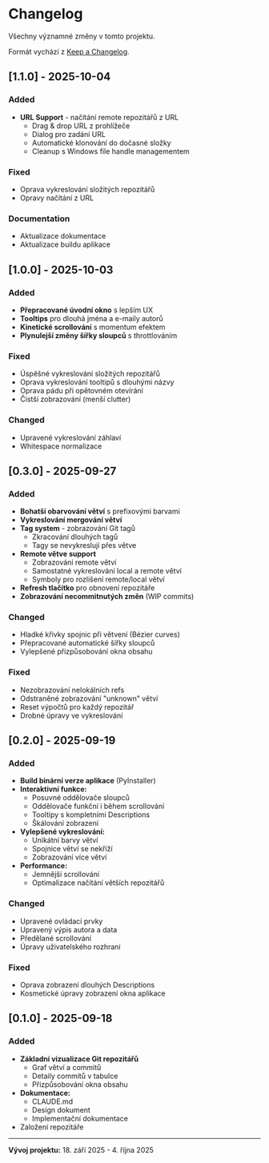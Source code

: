 # Changelog

Všechny významné změny v tomto projektu.

Formát vychází z [Keep a Changelog](https://keepachangelog.com/cs/1.0.0/).

## [1.1.0] - 2025-10-04

### Added

- **URL Support** - načítání remote repozitářů z URL
  - Drag & drop URL z prohlížeče
  - Dialog pro zadání URL
  - Automatické klonování do dočasné složky
  - Cleanup s Windows file handle managementem

### Fixed

- Oprava vykreslování složitých repozitářů
- Opravy načítání z URL

### Documentation

- Aktualizace dokumentace
- Aktualizace buildu aplikace

## [1.0.0] - 2025-10-03

### Added

- **Přepracované úvodní okno** s lepším UX
- **Tooltips** pro dlouhá jména a e-maily autorů
- **Kinetické scrollování** s momentum efektem
- **Plynulejší změny šířky sloupců** s throttlováním

### Fixed

- Úspěšné vykreslování složitých repozitářů
- Oprava vykreslování tooltipů s dlouhými názvy
- Oprava pádu při opětovném otevírání
- Čistší zobrazování (menší clutter)

### Changed

- Upravené vykreslování záhlaví
- Whitespace normalizace

## [0.3.0] - 2025-09-27

### Added

- **Bohatší obarvování větví** s prefixovými barvami
- **Vykreslování mergování větví**
- **Tag system** - zobrazování Git tagů
  - Zkracování dlouhých tagů
  - Tagy se nevykreslují přes větve
- **Remote větve support**
  - Zobrazování remote větví
  - Samostatné vykreslování local a remote větví
  - Symboly pro rozlišení remote/local větví
- **Refresh tlačítko** pro obnovení repozitáře
- **Zobrazování necommitnutých změn** (WIP commits)

### Changed

- Hladké křivky spojnic při větvení (Bézier curves)
- Přepracované automatické šířky sloupců
- Vylepšené přizpůsobování okna obsahu

### Fixed

- Nezobrazování nelokálních refs
- Odstraněné zobrazování "unknown" větví
- Reset výpočtů pro každý repozitář
- Drobné úpravy ve vykreslování

## [0.2.0] - 2025-09-19

### Added

- **Build binární verze aplikace** (PyInstaller)
- **Interaktivní funkce:**
  - Posuvné oddělovače sloupců
  - Oddělovače funkční i během scrollování
  - Tooltipy s kompletními Descriptions
  - Škálování zobrazení
- **Vylepšené vykreslování:**
  - Unikátní barvy větví
  - Spojnice větví se nekříží
  - Zobrazování více větví
- **Performance:**
  - Jemnější scrollování
  - Optimalizace načítání větších repozitářů

### Changed

- Upravené ovládací prvky
- Upravený výpis autora a data
- Předělané scrollování
- Úpravy uživatelského rozhraní

### Fixed

- Oprava zobrazení dlouhých Descriptions
- Kosmetické úpravy zobrazení okna aplikace

## [0.1.0] - 2025-09-18

### Added

- **Základní vizualizace Git repozitářů**
  - Graf větví a commitů
  - Detaily commitů v tabulce
  - Přizpůsobování okna obsahu
- **Dokumentace:**
  - CLAUDE.md
  - Design dokument
  - Implementační dokumentace
- Založení repozitáře

---

**Vývoj projektu:** 18. září 2025 - 4. října 2025
